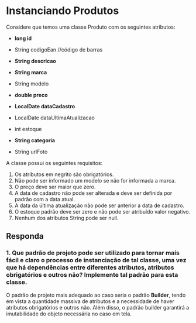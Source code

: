 # Instanciando Produtos

Considere que temos uma classe Produto com os seguintes atributos:

* **long id**

* String codigoEan //código de barras

* **String descricao**

* **String marca**

* String modelo

* **double preco**

* **LocalDate dataCadastro**

* LocalDate dataUltimaAtualizacao

* int estoque

* **String categoria**

* String urlFoto

A classe possui os seguintes requisitos:

1. Os atributos em negrito são obrigatórios.
2. Não pode ser informado um modelo se não for informada a marca.
3. O preço deve ser maior que zero.
4. A data de cadastro não pode ser alterada e deve ser definida por padrão com a data atual.
5. A data da última atualização não pode ser anterior a data de cadastro.
6. O estoque padrão deve ser zero e não pode ser atribuído valor negativo.
7. Nenhum dos atributos String pode ser null.


## Responda

### 1. Que padrão de projeto pode ser utilizado para tornar mais fácil e claro o processo de instanciação de tal classe, uma vez que há dependências entre diferentes atributos, atributos obrigatórios e outros não? Implemente tal padrão para esta classe.
O padrão de projeto mais adequado ao caso seria o padrão **Builder**, tendo em vista a quantidade massiva de atributos e a necessidade de haver atributos obrigatórios e outros não. Além disso, o padrão builder garantirá a imutabilidade do objeto necessária no caso em tela.

